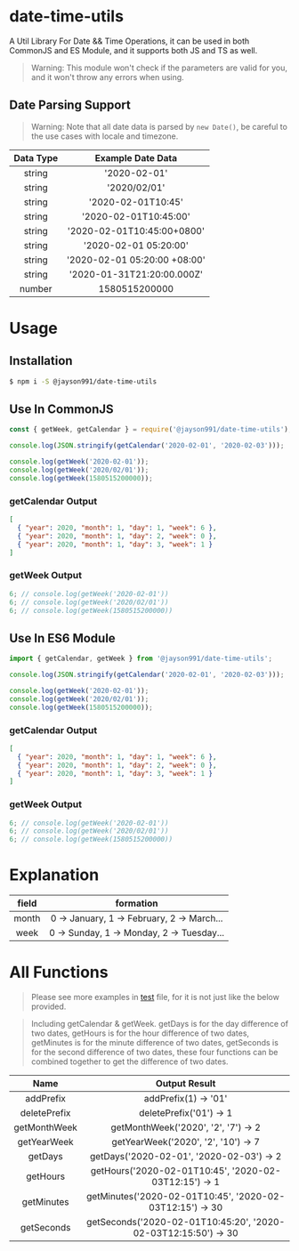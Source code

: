 # date-time-utils

A Util Library For Date && Time Operations, it can be used in both CommonJS and ES Module, and it supports both JS and TS as well.

> Warning: This module won't check if the parameters are valid for you, and it won't throw any errors when using.

## Date Parsing Support

> Warning: Note that all date data is parsed by `new Date()`, be careful to the use cases with locale and timezone.

| Data Type |      Example Date Data       |
| :-------: | :--------------------------: |
|  string   |         '2020-02-01'         |
|  string   |         '2020/02/01'         |
|  string   |      '2020-02-01T10:45'      |
|  string   |    '2020-02-01T10:45:00'     |
|  string   |  '2020-02-01T10:45:00+0800'  |
|  string   |    '2020-02-01 05:20:00'     |
|  string   | '2020-02-01 05:20:00 +08:00' |
|  string   |  '2020-01-31T21:20:00.000Z'  |
|  number   |        1580515200000         |

# Usage

## Installation

```bash
$ npm i -S @jayson991/date-time-utils
```

## Use In CommonJS

```javascript
const { getWeek, getCalendar } = require('@jayson991/date-time-utils');

console.log(JSON.stringify(getCalendar('2020-02-01', '2020-02-03')));

console.log(getWeek('2020-02-01'));
console.log(getWeek('2020/02/01'));
console.log(getWeek(1580515200000));
```

### getCalendar Output

```json
[
  { "year": 2020, "month": 1, "day": 1, "week": 6 },
  { "year": 2020, "month": 1, "day": 2, "week": 0 },
  { "year": 2020, "month": 1, "day": 3, "week": 1 }
]
```

### getWeek Output

```javascript
6; // console.log(getWeek('2020-02-01'))
6; // console.log(getWeek('2020/02/01'))
6; // console.log(getWeek(1580515200000))
```

## Use In ES6 Module

```javascript
import { getCalendar, getWeek } from '@jayson991/date-time-utils';

console.log(JSON.stringify(getCalendar('2020-02-01', '2020-02-03')));

console.log(getWeek('2020-02-01'));
console.log(getWeek('2020/02/01'));
console.log(getWeek(1580515200000));
```

### getCalendar Output

```json
[
  { "year": 2020, "month": 1, "day": 1, "week": 6 },
  { "year": 2020, "month": 1, "day": 2, "week": 0 },
  { "year": 2020, "month": 1, "day": 3, "week": 1 }
]
```

### getWeek Output

```javascript
6; // console.log(getWeek('2020-02-01'))
6; // console.log(getWeek('2020/02/01'))
6; // console.log(getWeek(1580515200000))
```

# Explanation

| field |                 formation                  |
| :---: | :----------------------------------------: |
| month | 0 -> January, 1 -> February, 2 -> March... |
| week  | 0 -> Sunday, 1 -> Monday, 2 -> Tuesday...  |

# All Functions

> Please see more examples in [test](https://github.com/jaysonwu991/date-time-utils/blob/main/tests/index.spec.ts) file, for it is not just like the below provided.

> Including getCalendar & getWeek. getDays is for the day difference of two dates, getHours is for the hour difference of two dates, getMinutes is for the minute difference of two dates, getSeconds is for the second difference of two dates, these four functions can be combined together to get the difference of two dates.

|     Name     |                         Output Result                          |
| :----------: | :------------------------------------------------------------: |
|  addPrefix   |                      addPrefix(1) -> '01'                      |
| deletePrefix |                    deletePrefix('01') -> 1                     |
| getMonthWeek |              getMonthWeek('2020', '2', '7') -> 2               |
| getYearWeek  |              getYearWeek('2020', '2', '10') -> 7               |
|   getDays    |            getDays('2020-02-01', '2020-02-03') -> 2            |
|   getHours   |     getHours('2020-02-01T10:45', '2020-02-03T12:15') -> 1      |
|  getMinutes  |    getMinutes('2020-02-01T10:45', '2020-02-03T12:15') -> 30    |
|  getSeconds  | getSeconds('2020-02-01T10:45:20', '2020-02-03T12:15:50') -> 30 |
